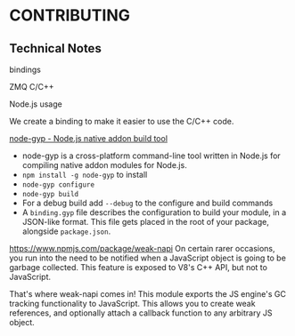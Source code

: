 # CONTRIBUTING

## Technical Notes

bindings

ZMQ C/C++

Node.js usage

We create a binding to make it easier to use the C/C++ code.

[node-gyp - Node.js native addon build tool](https://www.npmjs.com/package/node-gyp)
- node-gyp is a cross-platform command-line tool written in Node.js for compiling native addon modules for Node.js.
- `npm install -g node-gyp` to install
- `node-gyp configure`
- `node-gyp build`
- For a debug build add `--debug` to the configure and build commands
- A `binding.gyp` file describes the configuration to build your module, in a JSON-like format. This file gets placed
  in the root of your package, alongside `package.json`.

https://www.npmjs.com/package/weak-napi
On certain rarer occasions, you run into the need to be notified when a JavaScript object is going to be garbage collected. This feature is exposed to V8's C++ API, but not to JavaScript.

That's where weak-napi comes in! This module exports the JS engine's GC tracking functionality to JavaScript. This allows you to create weak references, and optionally attach a callback function to any arbitrary JS object. 

